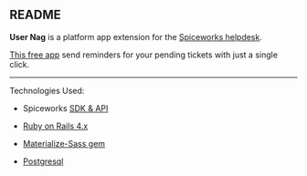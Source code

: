 ## README

<b>User Nag</b> is a platform app extension for the [Spiceworks helpdesk](http://www.spiceworks.com/free-help-desk-software/).

[This free app](https://community.spiceworks.com/appcenter/app/extension_43) send reminders for your pending tickets with just a single click.

---

Technologies Used:

* Spiceworks [SDK & API](https://spiceworks.github.io/developers.spiceworks.com/documentation/cloud-apps/)

* [Ruby on Rails 4.x](http://rubyonrails.org/)

* [Materialize-Sass gem](https://github.com/mkhairi/materialize-sass)

* [Postgresql](http://www.postgresql.org/)

